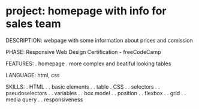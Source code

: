 # project: homepage with info for sales team

DESCRIPTION:
webpage with some information about prices and comission

PHASE:
Responsive Web Design Certification - freeCodeCamp

FEATURES:
. homepage
. more complex and beatiful looking tables

LANGUAGE:
html, css

SKILLS:
. HTML
. . basic elements
. . table
. CSS
. . selectors
. . pseudoselectors
. . variables
. . box model
. . position
. . flexbox
. . grid
. . media query
. . responsiveness